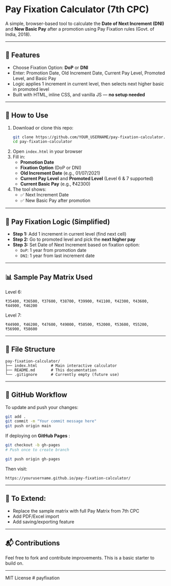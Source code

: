 # Pay Fixation Calculator (7th CPC)

A simple, browser-based tool to calculate the **Date of Next Increment (DNI)** and **New Basic Pay** after a promotion using Pay Fixation rules (Govt. of India, 2018).

---

## 🔧 Features

* Choose Fixation Option: **DoP** or **DNI**
* Enter: Promotion Date, Old Increment Date, Current Pay Level, Promoted Level, and Basic Pay
* Logic applies 1 increment in current level, then selects next higher basic in promoted level
* Built with HTML, inline CSS, and vanilla JS — **no setup needed**

---

## 🚀 How to Use

1. Download or clone this repo:
   ```bash
   git clone https://github.com/YOUR_USERNAME/pay-fixation-calculator.git
   cd pay-fixation-calculator
   ```
2. Open `index.html` in your browser
3. Fill in:
   * **Promotion Date**
   * **Fixation Option** (DoP or DNI)
   * **Old Increment Date** (e.g., 01/07/2021)
   * **Current Pay Level** and **Promoted Level** (Level 6 & 7 supported)
   * **Current Basic Pay** (e.g., ₹42300)
4. The tool shows:
   * ✅ Next Increment Date
   * ✅ New Basic Pay after promotion

---

## 🧠 Pay Fixation Logic (Simplified)

* **Step 1:** Add 1 increment in current level (find next cell)
* **Step 2:** Go to promoted level and pick the **next higher pay**
* **Step 3:** Set Date of Next Increment based on fixation option:
  * `DoP`: 1 year from promotion date
  * `DNI`: 1 year from last increment date

---

## 📊 Sample Pay Matrix Used

Level 6:

```
₹35400, ₹36500, ₹37600, ₹38700, ₹39900, ₹41100, ₹42300, ₹43600, ₹44900, ₹46200
```

Level 7:

```
₹44900, ₹46200, ₹47600, ₹49000, ₹50500, ₹52000, ₹53600, ₹55200, ₹56900, ₹58600
```

---

## 📁 File Structure

```
pay-fixation-calculator/
├── index.html      # Main interactive calculator
├── README.md       # This documentation
└── .gitignore      # Currently empty (future use)
```

---

## 🔄 GitHub Workflow

To update and push your changes:

```bash
git add .
git commit -m "Your commit message here"
git push origin main
```

If deploying on  **GitHub Pages** :

```bash
git checkout -b gh-pages
# Push once to create branch

git push origin gh-pages
```

Then visit:

```
https://yourusername.github.io/pay-fixation-calculator/
```

---

## 🧩 To Extend:

* Replace the sample matrix with full Pay Matrix from 7th CPC
* Add PDF/Excel import
* Add saving/exporting feature

---

## 📬 Contributions

Feel free to fork and contribute improvements. This is a basic starter to build on.

---

MIT License
#   p a y f i x a t i o n  
 
